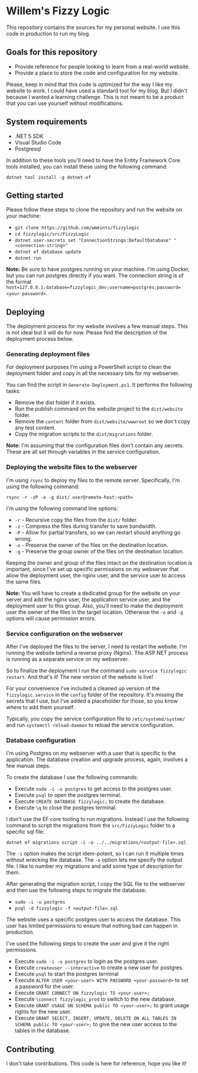 # Willem's Fizzy Logic

This repository contains the sources for my personal website. I use this code
in production to run my blog. 

## Goals for this repository

* Provide reference for people looking to learn from a real-world website.
* Provide a place to store the code and configuration for my website.

Please, keep in mind that this code is optimized for the way I like my website
to work. I could have used a standard tool for my blog. But I didn't because I
wanted a learning challenge. This is not meant to be a product that you can 
use yourself without modifications.

## System requirements

* .NET 5 SDK
* Visual Studio Code
* Postgresql

In addition to these tools you'll need to have the Entity Framework Core tools
installed, you can install these using the following command:

```
dotnet tool install -g dotnet-ef
```

## Getting started

Please follow these steps to clone the repository and run the website on your 
machine:

* `git clone https://github.com/wmeints/fizzylogic`
* `cd fizzylogic/src/FizzyLogic`
* `dotnet user-secrets set "ConnectionStrings:DefaultDatabase" "<connection-string>"`
* `dotnet ef database update`
* `dotnet run`

**Note:** Be sure to have postgres running on your machine. I'm using Docker, but
you can run postgres directly if you want.  The connection string is of the format
`host=127.0.0.1;database=fizzylogic_dev;username=postgres;password=<your-password>`.

## Deploying

The deployment process for my website involves a few manual steps. This is not ideal
but it will do for now. Please find the description of the deployment process below.

### Generating deployment files
For deployment purposes I'm using a PowerShell script to clean the deployment
folder and copy in all the necessary bits for my webserver.

You can find the script in `Generate-Deployment.ps1`. It performs the following
tasks:

* Remove the dist folder if it exists.
* Run the publish command on the website project to the `dist/website` folder.
* Remove the `content` folder from `dist/website/wwwroot` so we don't copy any test content.
* Copy the migration scripts to the `dist/migrations` folder.

**Note:** I'm assuming that the configuration files don't contain any secrets.
These are all set through variables in the service configuration.

### Deploying the website files to the webserver

I'm using `rsync` to deploy my files to the remote server. Specifically, I'm using the following command:

```
rsync -r -zP -o -g dist/ user@remote-host:<path>
```

I'm using the following command line options:

* `-r` - Recursive copy the files from the `dist/` folder.
* `-z` - Compress the files during transfer to save bandwidth.
* `-P` - Allow for partial transfers, so we can restart should anything go wrong.
* `-o` - Preserve the owner of the files on the destination location.
* `-g` - Preserve the group owner of the files on the destination location.

Keeping the owner and group of the files intact on the destination location is important, 
since I've set up specific permissions on my webserver that allow the deployment user,
the nginx user, and the service user to access the same files.

**Note:** You will have to create a dedicated group for the website on your server and 
add the nginx user, the application service user, and the deployment user to this group.
Also, you'll need to make the deployment user the owner of the files in the target location.
Otherwise the `-o` and `-g` options will cause permission errors.

### Service configuration on the webserver

After I've deployed the files to the server, I need to restart the website.
I'm running the website behind a reverse proxy (Nginx). The ASP.NET process
is running as a separate service on my webserver.

So to finalize the deployment I run the command `sudo service fizzylogic restart`.
And that's it! The new version of the website is live!

For your convenience I've included a cleaned up version of the `fizzylogic.service`
in the `config` folder of the repository. It's missing the secrets that I use,
but I've added a placeholder for those, so you know where to add them yourself.

Typically, you copy the service configuration file to `/etc/systemd/system/`
and run `systemctl reload-daemon` to reload the service configuration.

### Database configuration

I'm using Postgres on my webserver with a user that is specific to the application.
The database creation and upgrade process, again, involves a few manual steps.

To create the database I use the following commands:

* Execute `sudo -i -u postgres` to get access to the postgres user.
* Execute `psql` to open the postgres terminal.
* Execute `CREATE DATABASE fizzylogic;` to create the database.
* Execute `\q` to close the postgres terminal.

I don't use the EF core tooling to run migrations. Instead I use the following command
to script the migrations from the `src/FizzyLogic` folder to a specific sql file:

```
dotnet ef migrations script -i -o ../../migrations/<output-file>.sql
```

The `-i` option makes the script idem-potent, so I can run it multiple times 
without wrecking the database. The `-o` option lets me specify the output file.
I like to number my migrations and add some type of description for them.

After generating the migration script, I copy the SQL file to the webserver and 
then use the following steps to migrate the database:

* `sudo -i -u postgres`
* `psql -d fizzylogic -f <output-file>.sql`

The website uses a specific postgres user to access the database. This user 
has limited permissions to ensure that nothing bad can happen in production.

I've used the following steps to create the user and give it the right permissions.

* Execute `sudo -i -u postgres` to login as the postgres user.
* Execute `createuser --interactive` to create a new user for postgres.
* Execute `psql` to start the postgres terminal
* Execute `ALTER USER <your-user> WITH PASSWORD <your-password>` to set a password for the user.
* Execute `GRANT CONNECT ON fizzylogic TO <your-user>;`
* Execute `\connect fizzylogic_prod` to switch to the new database.
* Execute `GRANT USAGE ON SCHEMA public TO <your-user>;` to grant usage rights for the new user.
* Execute `GRANT SELECT, INSERT, UPDATE, DELETE ON ALL TABLES IN SCHEMA public TO <your-user>;` to give the new user access to the tables in the database.

## Contributing

I don't take contributions. This code is here for reference, hope you like it!
